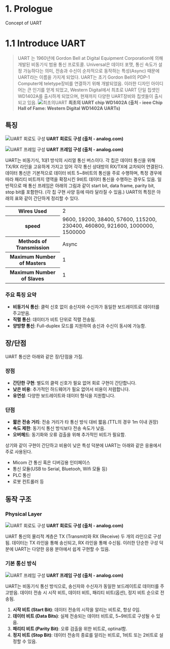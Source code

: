 # 1. Prologue

Concept of UART

# 1.1 Introduce UART

> UART 는 1960년에 Gordon Bell at Digital Equipment Corporation에 의해 개발된 비동기식 범용 통신 프로토콜.
> Universal은 데이터 포맷, 통신 속도가 설정 가능하다는 의미, 전송과 수신이 순차적으로 동작하는 특성(Async) 때문에 UART라는 이름을 가지게 되었다.
> UART는 초기 Gordon Bell의 PDP-1 Computer에 teletype장비를 연결하기 위해 개발되었음.
> 이러한 디자인 아이디어는 큰 인기를 얻게 되었고, Western Digital에서 최초로 UART 단일 칩셋인 WD1402A를 출시하게 되었으며, 현재까지 다양한 UART장비와 칩셋들이 출시되고 있음.
> ![최초의UART](https://spectrum.ieee.org/media-library/wd1402a-uart-chip.jpg?id=25583276&width=2400&height=1800)
<b> 최초의 UART chip WD1402A (출처 - ieee Chip Hall of Fame: Western Digital WD1402A UARTs) </b>

## 특징
![UART 회로도 구성](https://www.analog.com/en/_/media/images/analog-dialogue/en/volume-54/number-4/articles/uart-a-hardware-communication-protocol/335962-fig-01.svg?h=270&hash=B065CFBC64504A18E932D2B8A4FA62EF&rev=a39d7f916b404552967cc0579b7c0639)
<b> UART 회로도 구성 (출처 - analog.com) </b>

![UART 프레임 구성](https://www.analog.com/en/_/media/images/analog-dialogue/en/volume-54/number-4/articles/uart-a-hardware-communication-protocol/335962-fig-03.svg?h=270&hash=1CB514C169E8D354B2D74F94776ADF96&rev=ad33a0f741fd40a79887152fcf0b7944)
<b> UART 프레임 구성 (출처 - analog.com) </b>

UART는 비동기식, 1대1 방식의 시리얼 통신 버스이다.
각 칩은 데이터 통신을 위해 TX/RX 라인을 고유하게 가지고 있어 각각 통신 상대방의 RX/TX에 교차되어 연결된다.
데이터 통신은 기본적으로 데이터 비트 5~8비트의 통신을 주로 수행하며, 특정 경우에 따라 패리티 비트까지 영역을 확장시킨 9비트 데이터 통신을 수행하는 경우도 있음.
일반적으로 매 통신 프레임은 아래의 그림과 같이 start bit, data frame, parity bit, stop bit를 포함한다. (각 칩 구현 사양 등에 따라 달라질 수 있음.) UART의 특징은 아래의 표와 같이 간단하게 정리할 수 있다.

<table>
  <tr>
    <th> Wires Used </th>
    <td> 2 </td>
  </tr>
  <tr>
    <th> speed </th>
    <td>  9600, 19200, 38400, 57600, 115200, 230400, 460800, 921600, 1000000, 1500000 </td>
  </tr>
  <tr>
    <th> Methods of Transmission </th>
    <td> Async </td>
  </tr>
  <tr>
    <th> Maximum Number of Masters </th>
    <td> 1 </td>
  </tr>
  <tr>
    <th> Maximum Number of Slaves </th>
    <td> 1 </td>
  </tr>
</table>

### 주요 특징 요약

- **비동기식 통신**: 클럭 신호 없이 송신자와 수신자가 동일한 보드레이트로 데이터를 주고받음.
- **직렬 통신**: 데이터가 비트 단위로 직렬 전송됨.
- **양방향 통신**: Full-duplex 모드를 지원하여 송신과 수신이 동시에 가능함.

## 장/단점

UART 통신은 아래와 같은 장/단점을 가짐.

### 장점
- **간단한 구현**: 별도의 클럭 신호가 필요 없어 회로 구현이 간단합니다.
- **낮은 비용**: 추가적인 하드웨어가 필요 없어서 비용이 저렴합니다.
- **유연성**: 다양한 보드레이트와 데이터 형식을 지원합니다.

### 단점

- **짧은 전송 거리**: 전송 거리가 타 통신 방식 대비 짧음.(TTL의 경우 1m 이내 권장)
- **속도 제한**: 동기식 통신 방식보다 전송 속도가 낮음.
- **오버헤드**: 동기화와 오류 검출을 위해 추가적인 비트가 필요함.

상기와 같이 구현이 간단하고 비용이 낮은 특성 덕분에 UART는 아래와 같은 응용에서 주로 사용된다.

- Micom 간 통신 혹은 디버깅용 인터페이스
- 통신 모듈(USB to Serial, Bluetooh, Wifi 모듈 등)
- PLC 통신
- 로봇 컨트롤러 등

## 동작 구조

### Physical Layer
![UART 회로도 구성](https://www.analog.com/en/_/media/images/analog-dialogue/en/volume-54/number-4/articles/uart-a-hardware-communication-protocol/335962-fig-01.svg?h=270&hash=B065CFBC64504A18E932D2B8A4FA62EF&rev=a39d7f916b404552967cc0579b7c0639)
<b> UART 회로도 구성 (출처 - analog.com) </b>

UART 통신의 물리적 계층은 TX (Transmit)와 RX (Receive) 두 개의 라인으로 구성됨. 데이터는 TX 라인을 통해 송신되고, RX 라인을 통해 수신됨. 이러한 단순한 구성 덕분에 UART는 다양한 응용 분야에서 쉽게 구현할 수 있음.

### 기본 통신 방식
![UART 프레임 구성](https://www.analog.com/en/_/media/images/analog-dialogue/en/volume-54/number-4/articles/uart-a-hardware-communication-protocol/335962-fig-03.svg?h=270&hash=1CB514C169E8D354B2D74F94776ADF96&rev=ad33a0f741fd40a79887152fcf0b7944)
<b> UART 프레임 구성 (출처 - analog.com) </b>

UART는 비동기식 통신 방식으로, 송신자와 수신자가 동일한 보드레이트로 데이터를 주고받음. 데이터 전송 시 시작 비트, 데이터 비트, 패리티 비트(옵션), 정지 비트 순으로 전송됨.

1. **시작 비트 (Start Bit)**: 데이터 전송의 시작을 알리는 비트로, 항상 0임.
2. **데이터 비트 (Data Bits)**: 실제 전송되는 데이터 비트로, 5~9비트로 구성될 수 있음.
3. **패리티 비트 (Parity Bit)**: 오류 검출을 위한 비트로, optinal함.
4. **정지 비트 (Stop Bit)**: 데이터 전송의 종료를 알리는 비트로, 1비트 또는 2비트로 설정할 수 있음.